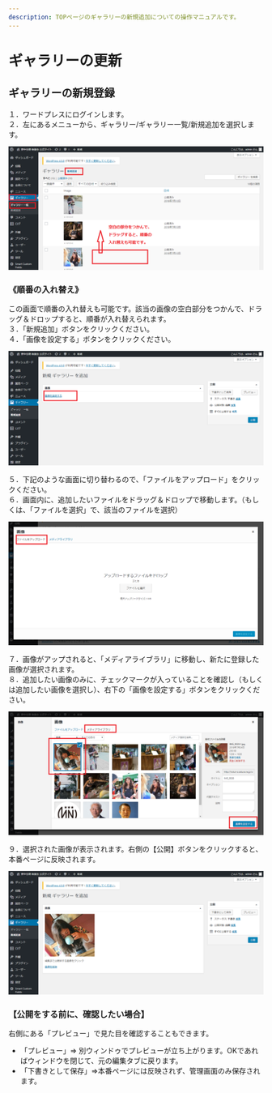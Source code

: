 ```yaml
---
description: TOPページのギャラリーの新規追加についての操作マニュアルです。
---
```


# ギャラリーの更新

## ギャラリーの新規登録

１．ワードプレスにログインします。  
２．左にあるメニューから、ギャラリー/ギャラリー一覧/新規追加を選択します。

![](.gitbook/assets/fireshot-capture-68-gyarar-saito-w-httphokut-osakuranejpwpwp-admineditphp.png)

### 《順番の入れ替え》

この画面で順番の入れ替えも可能です。該当の画像の空白部分をつかんで、ドラッグ＆ドロップすると、順番が入れ替えられます。  
３．「新規追加」ボタンをクリックください。  
４．「画像を設定する」ボタンをクリックください。

![](.gitbook/assets/fireshot-capture-69-gyarar-wo-httphokut-osakuranejpwpwp-adminpost-newphp%20%281%29.png)

５．下記のような画面に切り替わるので、「ファイルをアップロード」をクリックください。  
６．画面内に、追加したいファイルをドラッグ＆ドロップで移動します。（もしくは、「ファイルを選択」で、該当のファイルを選択）

![](.gitbook/assets/fireshot-capture-70-gyarar-wo-httphokut-osakuranejpwpwp-adminpost-newphp.png)

７．画像がアップされると、「メディアライブラリ」に移動し、新たに登録した画像が選択されます。  
８．追加したい画像のみに、チェックマークが入っていることを確認し（もしくは追加したい画像を選択し）、右下の「画像を設定する」ボタンをクリックください。

![](.gitbook/assets/fireshot-capture-71-gyarar-wo-httphokut-osakuranejpwpwp-adminpost-newphp.png)

９．選択された画像が表示されます。右側の【公開】ボタンをクリックすると、本番ページに反映されます。

![](.gitbook/assets/fireshot-capture-72-gyarar-wo-httphokut-osakuranejpwpwp-adminpost-newphp.png)

### 【公開をする前に、確認したい場合】

右側にある「プレビュー」で見た目を確認することもできます。

* 「プレビュー」⇒ 別ウィンドゥでプレビューが立ち上がります。OKであればウィンドウを閉じて、元の編集タブに戻ります。
* 「下書きとして保存」⇒本番ページには反映されず、管理画面のみ保存されます。

